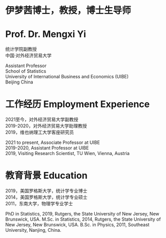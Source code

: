 # 伊梦茜博士，教授，博士生导师
# Prof. Dr. Mengxi Yi

统计学院副教授  
中国·对外经济贸易大学

Assistant Professor  
School of Statistics  
University of International Business and Economics (UIBE)  
Beijing China

# 工作经历 Employment Experience
2021至今，对外经济贸易大学副教授  
2019-2020，对外经济贸易大学助理教授  
2019，维也纳理工大学客座研究员


2021 to present, Associate Professor at UIBE  
2019-2020, Assistant Professor at UIBE  
2019, Visiting Research Scientist, TU Wien, Vienna, Austria


# 教育背景 Education
2019，美国罗格斯大学，统计学专业博士  
2014，美国罗格斯大学，统计学专业硕士  
2011，东南大学，物理学专业学士

PhD in Statistics, 2019, Rutgers, the State University of New Jersey, New Brunswick, USA.
M.Sc. in Statistics, 2014, Rutgers, the State University of New Jersey, New Brunswick, USA.
B.Sc. in Physics, 2011, Southeast University, Nanjing, China.
